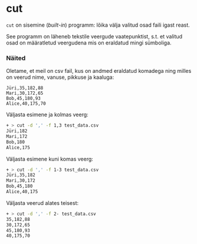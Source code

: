 # cut

`cut` on sisemine (_built-in_) programm: lõika välja valitud osad faili igast reast.

See programm on läheneb tekstile veergude vaatepunktist, s.t. et valitud osad on määratletud veergudena mis on eraldatud mingi sümboliga.

### Näited

Oletame, et meil on csv fail, kus on andmed eraldatud komadega ning milles on veerud nime, vanuse, pikkuse ja kaaluga:

```csv
Jüri,35,182,88
Mari,30,172,65
Bob,45,180,93
Alice,40,175,70
```

Väljasta esimene ja kolmas veerg:

```bash
+ > cut -d ',' -f 1,3 test_data.csv
Jüri,182
Mari,172
Bob,180
Alice,175
```

Väljasta esimene kuni komas veerg:

```bash
+ > cut -d ',' -f 1-3 test_data.csv
Jüri,35,182
Mari,30,172
Bob,45,180
Alice,40,175
```

Väljasta veerud alates teisest:

```bash
+ > cut -d ',' -f 2- test_data.csv
35,182,88
30,172,65
45,180,93
40,175,70
```
